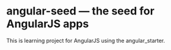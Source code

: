 # angular-seed — the seed for AngularJS apps

This is learning project for AngularJS using the angular_starter.

